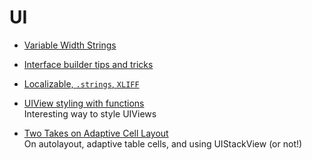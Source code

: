 # UI

* [Variable Width Strings](https://useyourloaf.com/blog/variable-width-strings/)

* [Interface builder tips and tricks](https://useyourloaf.com/blog/more-interface-builder-tips-and-tricks/)

* [Localizable, `.strings`, `XLIFF`](https://martiancraft.com/blog/2018/11/where-is-localizable-string/)

* [UIView styling with functions](https://felginep.github.io/2019-02-19/uiview-styling-with-functions)<br>
Interesting way to style UIViews

* [Two Takes on Adaptive Cell Layout](https://blog.alltheflow.com/two-takes-on-adaptive-cell-layout/)<br>
On autolayout, adaptive table cells, and using UIStackView (or not!)

